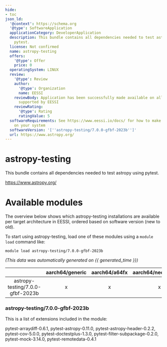```yaml
---
hide:
- toc
json_ld:
  '@context': https://schema.org
  '@type': SoftwareApplication
  applicationCategory: DeveloperApplication
  description: This bundle contains all dependencies needed to test astropy using
    pytest.
  license: Not confirmed
  name: astropy-testing
  offers:
    '@type': Offer
    price: 0
  operatingSystem: LINUX
  review:
    '@type': Review
    author:
      '@type': Organization
      name: EESSI
    reviewBody: Application has been successfully made available on all architectures
      supported by EESSI
    reviewRating:
      '@type': Rating
      ratingValue: 5
  softwareRequirements: See https://www.eessi.io/docs/ for how to make EESSI available
    on your system
  softwareVersion: '[''astropy-testing/7.0.0-gfbf-2023b'']'
  url: https://www.astropy.org/
---
```


astropy-testing
===============


This bundle contains all dependencies needed to test astropy using pytest.

https://www.astropy.org/
# Available modules


The overview below shows which astropy-testing installations are available per target architecture in EESSI, ordered based on software version (new to old).

To start using astropy-testing, load one of these modules using a `module load` command like:

```shell
module load astropy-testing/7.0.0-gfbf-2023b
```

*(This data was automatically generated on {{ generated_time }})*

| |aarch64/generic|aarch64/a64fx|aarch64/neoverse_n1|aarch64/neoverse_v1|aarch64/nvidia/grace|x86_64/generic|x86_64/amd/zen2|x86_64/amd/zen3|x86_64/amd/zen4|x86_64/intel/cascadelake|x86_64/intel/haswell|x86_64/intel/icelake|x86_64/intel/sapphirerapids|x86_64/intel/skylake_avx512|
| :---: | :---: | :---: | :---: | :---: | :---: | :---: | :---: | :---: | :---: | :---: | :---: | :---: | :---: | :---: |
|astropy-testing/7.0.0-gfbf-2023b|x|x|x|x|x|x|x|x|x|x|x|x|x|x|


### astropy-testing/7.0.0-gfbf-2023b

This is a list of extensions included in the module:

pytest-arraydiff-0.6.1, pytest-astropy-0.11.0, pytest-astropy-header-0.2.2, pytest-cov-5.0.0, pytest-doctestplus-1.3.0, pytest-filter-subpackage-0.2.0, pytest-mock-3.14.0, pytest-remotedata-0.4.1